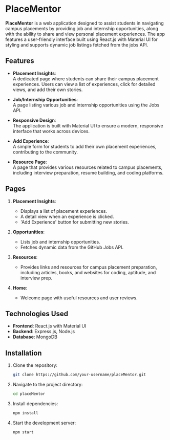 # PlaceMentor

**PlaceMentor** is a web application designed to assist students in navigating campus placements by providing job and internship opportunities, along with the ability to share and view personal placement experiences. The app features a user-friendly interface built using React.js with Material UI for styling and supports dynamic job listings fetched from the jobs API.

## Features

- **Placement Insights**:  
  A dedicated page where students can share their campus placement experiences. Users can view a list of experiences, click for detailed views, and add their own stories.

- **Job/Internship Opportunities**:  
  A page listing various job and internship opportunities using the Jobs API.

- **Responsive Design**:  
  The application is built with Material UI to ensure a modern, responsive interface that works across devices.

- **Add Experience**:  
  A simple form for students to add their own placement experiences, contributing to the community.

- **Resource Page**:  
  A page that provides various resources related to campus placements, including interview preparation, resume building, and coding platforms.

## Pages

1. **Placement Insights**:
   - Displays a list of placement experiences.
   - A detail view when an experience is clicked.
   - 'Add Experience' button for submitting new stories.

2. **Opportunities**:
   - Lists job and internship opportunities.
   - Fetches dynamic data from the GitHub Jobs API.

3. **Resources**:
   - Provides links and resources for campus placement preparation, including articles, books, and websites for coding, aptitude, and interview prep.

4. **Home**:
   - Welcome page with useful resources and user reviews.

## Technologies Used

- **Frontend**: React.js with Material UI
- **Backend**: Express.js, Node.js
- **Database**: MongoDB

## Installation

1. Clone the repository:

   ```bash
   git clone https://github.com/your-username/placeMentor.git
2. Navigate to the project directory:
   
   ```bash
   cd placeMentor
3. Install dependencies:
   
   ```bash
   npm install
4. Start the development server:
   
   ```bash
   npm start
